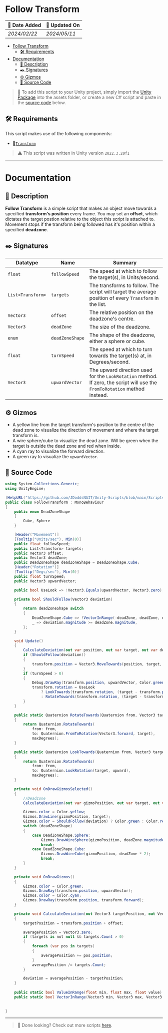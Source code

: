 # Follow Transform

| 📆 Date Added | 📆 Updated On |
|-|-|
|*2024/02/22*|*2024/05/11*|

- [Follow Transform](#follow-transform)
  - [🛠️ Requirements](#️-requirements)
- [Documentation](#documentation)
  - [📖 Description](#-description)
  - [✒️ Signatures](#️-signatures)
  - [⚙️ Gizmos](#️-gizmos)
  - [💾 Source Code](#-source-code)

> :paperclip: To add this script to your Unity project, simply import the [Unity Package](./followTransform.unitypackage) into the assets folder, or create a new C# script and paste in the [source code](#-source-code) below.

## 🛠️ Requirements

This script makes use of the following components:
- :link:[`Transform`][transform]

> :warning: This script was written in Unity version `2022.3.20f1`

---
# Documentation

## 📖 Description
**Follow Transform** is a simple script that makes an object move towards a specified **transform's position** every frame. You may set an **offset**, which dictates the target postion relative to the object this script is attached to. Movement stops if the transform being followed has it's position within a specified **deadzone**.

## ✒️ Signatures

| Datatype | Name | Summary |
|-|-|-|
| `float` | `followSpeed` | The speed at which to follow the target(s), in Units/second. |
| `List<Transform>` | `targets` | The transforms to follow. The script will target the average position of every `Transform` in the list. |
| `Vector3` | `offset` | The relative position on the deadzone's centre. |
| `Vector3` | `deadZone` | The size of the deadzone. |
| `enum` | `deadZoneShape` | The shape of the deadzone, either a sphere or cube. |
| `float` | `turnSpeed` | The speed at which to turn towards the target(s) at, in Degrees/second. |
| `Vector3` | `upwardVector` | The upward direction used for the `LookRotation` method. If zero, the script will use the `FromToRotation` method instead. |

## ⚙️ Gizmos
- A yellow line from the target transform's position to the centre of the dead zone to visualize the direction of movement and where the target transform is.  
- A wire sphere/cube to visualize the dead zone. Will be green when the target is outside the dead zone and red when inside.
- A cyan ray to visualize the forward direction.
- A green ray to visualize the `upwardVector`.

## 💾 Source Code
``` cs
using System.Collections.Generic;
using UnityEngine;

[HelpURL("https://github.com/JDoddsNAIT/Unity-Scripts/blob/main/Scripts/Follow-Transform/")]
public class FollowTransform : MonoBehaviour
{
    public enum DeadZoneShape
    {
        Cube, Sphere
    }

    [Header("Movement")]
    [Tooltip("Units/sec"), Min(0)]
    public float followSpeed;
    public List<Transform> targets;
    public Vector3 offset;
    public Vector3 deadZone;
    public DeadZoneShape deadZoneShape = DeadZoneShape.Cube;
    [Header("Rotation")]
    [Tooltip("Degs/sec"), Min(0)]
    public float turnSpeed;
    public Vector3 upwardVector;

    public bool UseLook => !Vector3.Equals(upwardVector, Vector3.zero);

    private bool ShouldFollow(Vector3 deviation)
    {
        return deadZoneShape switch
        {
            DeadZoneShape.Cube => !VectorInRange(-deadZone, deadZone, deviation),
            _ => deviation.magnitude >= deadZone.magnitude,
        };
    }

    void Update()
    {
        CalculateDeviation(out var position, out var target, out var deviation);
        if (ShouldFollow(deviation))
        {
            transform.position = Vector3.MoveTowards(position, target, followSpeed * Time.deltaTime) - offset;
        }
        if (turnSpeed > 0)
        {
            Debug.DrawRay(transform.position, upwardVector, Color.green);
            transform.rotation = UseLook
                ? LookTowards(transform.rotation, (target - transform.position).normalized, upwardVector, turnSpeed * Time.deltaTime)
                : RotateTowards(transform.rotation, (target - transform.position).normalized, turnSpeed * Time.deltaTime);
        }
    }

    public static Quaternion RotateTowards(Quaternion from, Vector3 target, float maxDegrees)
    {
        return Quaternion.RotateTowards(
            from: from,
            to: Quaternion.FromToRotation(Vector3.forward, target),
            maxDegrees);
    }

    public static Quaternion LookTowards(Quaternion from, Vector3 target, Vector3 upward, float maxDegrees)
    {
        return Quaternion.RotateTowards(
            from: from,
            to: Quaternion.LookRotation(target, upward),
            maxDegrees);
    }

    private void OnDrawGizmosSelected()
    {
        //Deadzone
        CalculateDeviation(out var gizmoPosition, out var target, out var deviation);

        Gizmos.color = Color.yellow;
        Gizmos.DrawLine(gizmoPosition, target);
        Gizmos.color = ShouldFollow(deviation) ? Color.green : Color.red;
        switch (deadZoneShape)
        {
            case DeadZoneShape.Sphere:
                Gizmos.DrawWireSphere(gizmoPosition, deadZone.magnitude);
                break;
            case DeadZoneShape.Cube:
                Gizmos.DrawWireCube(gizmoPosition, deadZone * 2);
                break;
        }
    }

    private void OnDrawGizmos()
    {
        Gizmos.color = Color.green;
        Gizmos.DrawRay(transform.position, upwardVector);
        Gizmos.color = Color.cyan;
        Gizmos.DrawRay(transform.position, transform.forward);
    }

    private void CalculateDeviation(out Vector3 targetPosition, out Vector3 averagePosition, out Vector3 deviation)
    {
        targetPosition = transform.position + offset;

        averagePosition = Vector3.zero;
        if (targets is not null && targets.Count > 0)
        {
            foreach (var pos in targets)
            {
                averagePosition += pos.position;
            }
            averagePosition /= targets.Count;
        }

        deviation = averagePosition - targetPosition;
    }
    
    public static bool ValueInRange(float min, float max, float value) => value >= min && value <= max;
    public static bool VectorInRange(Vector3 min, Vector3 max, Vector3 value) => ValueInRange(min.x, max.x, value.x)
                                                                          && ValueInRange(min.y, max.y, value.y)
                                                                          && ValueInRange(min.z, max.z, value.z);
}

```
---
> :paperclip: Done looking? Check out more scripts [here](../).

[transform]: https://docs.unity3d.com/ScriptReference/Transform.html
